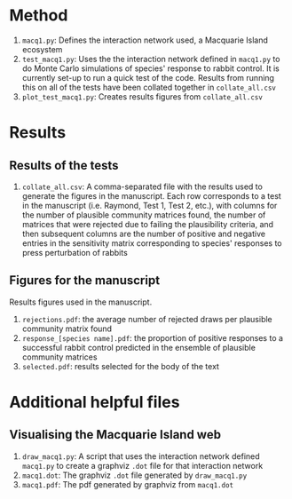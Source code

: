 # Method

1. ```macq1.py```: Defines the interaction network used, a Macquarie Island ecosystem
2. ```test_macq1.py```: Uses the the interaction network defined in ```macq1.py``` to do Monte Carlo simulations of species' response to rabbit control. It is currently set-up to run a quick test of the code. Results from running this on all of the tests have been collated together in ```collate_all.csv```
3. ```plot_test_macq1.py```: Creates results figures from ```collate_all.csv```


# Results

## Results of the tests

1. ```collate_all.csv```: A comma-separated file with the results used to generate the figures in the manuscript. Each row corresponds to a test in the manuscript (i.e. Raymond, Test 1, Test 2, etc.), with columns for the number of plausible community matrices found, the number of matrices that were rejected due to failing the plausibility criteria, and then subsequent columns are the number of positive and negative entries in the sensitivity matrix corresponding to species' responses to press perturbation of rabbits

## Figures for the manuscript

Results figures used in the manuscript.

1. ```rejections.pdf```: the average number of rejected draws per plausible community matrix found
2. ```response_[species name].pdf```: the proportion of positive responses to a successful rabbit control predicted in the ensemble of plausible community matrices
3. ```selected.pdf```: results selected for the body of the text


# Additional helpful files

## Visualising the Macquarie Island web

1. ```draw_macq1.py```: A script that uses the interaction network defined ```macq1.py``` to create a graphviz ```.dot``` file for that interaction network
2. ```macq1.dot```: The graphviz ```.dot``` file generated by ```draw_macq1.py```
3. ```macq1.pdf```: The pdf generated by graphviz from ```macq1.dot```

